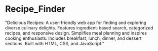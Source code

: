 # Recipe_Finder
"Delicious Recipes: A user-friendly web app for finding and exploring diverse culinary delights. Features ingredient-based search, categorized recipes, and responsive design. Simplifies meal planning and inspires cooking enthusiasts. Includes breakfast, lunch, dinner, and dessert sections. Built with HTML, CSS, and JavaScript."
